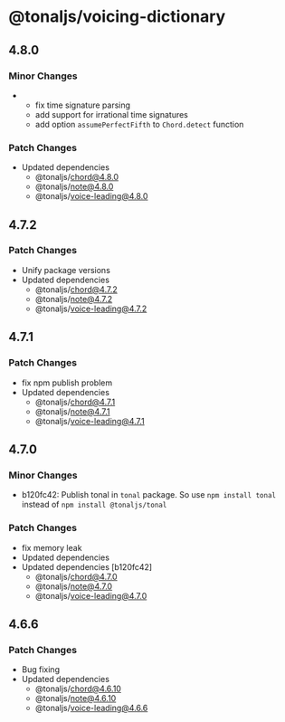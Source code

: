 # @tonaljs/voicing-dictionary

## 4.8.0

### Minor Changes

- - fix time signature parsing
  - add support for irrational time signatures
  - add option `assumePerfectFifth` to `Chord.detect` function

### Patch Changes

- Updated dependencies
  - @tonaljs/chord@4.8.0
  - @tonaljs/note@4.8.0
  - @tonaljs/voice-leading@4.8.0

## 4.7.2

### Patch Changes

- Unify package versions
- Updated dependencies
  - @tonaljs/chord@4.7.2
  - @tonaljs/note@4.7.2
  - @tonaljs/voice-leading@4.7.2

## 4.7.1

### Patch Changes

- fix npm publish problem
- Updated dependencies
  - @tonaljs/chord@4.7.1
  - @tonaljs/note@4.7.1
  - @tonaljs/voice-leading@4.7.1

## 4.7.0

### Minor Changes

- b120fc42: Publish tonal in `tonal` package. So use `npm install tonal` instead of `npm install @tonaljs/tonal`

### Patch Changes

- fix memory leak
- Updated dependencies
- Updated dependencies [b120fc42]
  - @tonaljs/chord@4.7.0
  - @tonaljs/note@4.7.0
  - @tonaljs/voice-leading@4.7.0

## 4.6.6

### Patch Changes

- Bug fixing
- Updated dependencies
  - @tonaljs/chord@4.6.10
  - @tonaljs/note@4.6.10
  - @tonaljs/voice-leading@4.6.6
